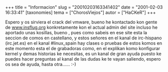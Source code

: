 +++
title = "Informacion"
slug = "20010203163341402"
date = "2001-02-03 16:33:41"
[taxonomies]
tema = ["ChorosViejos"]
autor = ["HaCKeR"]
+++

Espero y os sirviera el crack del vmware, bueno he kontactado kon gente
de www.insflug.org konkretamente kon el actual admin del site incluso he
aportado unas kosillas, bueno , pues como sabeis en ese site esta la
seccion de comos en castellano, y estos señores en el kanal de
irc-hispano (irc.jet.es) en el kanal #linux_spain hay clases o pruebas
de estos komos en este momento esta el de grabadoras como, en el
explikan komo konfigurar kernel y demas historias ke necesitas, es un
kanal de gran ayuda puesto ke puedes hacer preguntas al kanal de las
dudas ke te vayan saliendo, espero os sea de ayuda, hasta otra...... :-)

